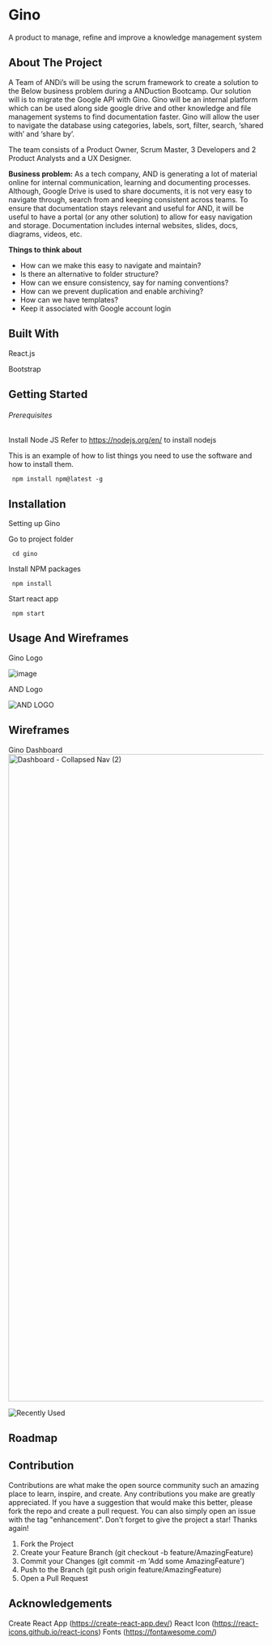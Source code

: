 # Gino
A product to manage, refine and improve a knowledge management system

## About The Project
A Team of ANDi’s will be using the scrum framework to create a solution to the Below business problem during a ANDuction Bootcamp. Our solution will is to migrate the Google API with Gino. Gino will be an internal platform which can be used along side google drive and other knowledge and file management systems to find documentation faster. Gino will allow the user to navigate the database using categories, labels, sort, filter, search, ‘shared with’ and ‘share by’. 

The team consists of a Product Owner, Scrum Master, 3 Developers and 2 Product Analysts and a UX Designer.

**Business problem:**
As a tech company, AND is generating a lot of material online for internal communication, learning and documenting processes. Although, Google Drive is used to share documents, it is not very easy to navigate through, search from and keeping consistent across teams. To ensure that documentation stays relevant and useful for AND, it will be useful to have a portal (or any other solution) to allow for easy navigation and storage. Documentation includes internal websites, slides, docs, diagrams, videos, etc. 

**Things to think about**
- How can we make this easy to navigate and maintain?
- Is there an alternative to folder structure?
- How can we ensure consistency, say for naming conventions? 
- How can we prevent duplication and enable archiving? 
- How can we have templates? 
- Keep it associated with Google account login 


## Built With
React.js

Bootstrap

## Getting Started 

###### Prerequisites 
Install Node JS
Refer to https://nodejs.org/en/ to install nodejs
	
This is an example of how to list things you need to use the software and how to install them.
    
     npm install npm@latest -g

## Installation
Setting up Gino

Go to project folder

     cd gino

Install NPM packages 
     
     npm install
     
Start react app

     npm start
     

## Usage And Wireframes

Gino Logo


![image](https://user-images.githubusercontent.com/74916027/169838144-815b45df-7d93-4425-ae7e-b9073a47e83a.png)

AND Logo

![AND LOGO](https://user-images.githubusercontent.com/66388744/169838636-288009aa-dc8f-40dc-8312-620d1877ba4b.jpg)

## Wireframes

Gino Dashboard 
<img width="1280" alt="Dashboard - Collapsed Nav (2)" src="https://user-images.githubusercontent.com/66388744/170002322-0f001fed-cfba-4b59-9bfc-b11f8dbf90c5.png">



![Recently Used](https://user-images.githubusercontent.com/66388744/169858891-4effaeea-c089-462f-affb-b2b94ee4b628.png)

## Roadmap 


## Contribution

Contributions are what make the open source community such an amazing place to learn, inspire, and create. Any contributions you make are greatly appreciated.
If you have a suggestion that would make this better, please fork the repo and create a pull request. You can also simply open an issue with the tag "enhancement". Don't forget to give the project a star! Thanks again!

1. Fork the Project
2. Create your Feature Branch (git checkout -b feature/AmazingFeature)
3. Commit your Changes (git commit -m 'Add some AmazingFeature')
4. Push to the Branch (git push origin feature/AmazingFeature)
5. Open a Pull Request


## Acknowledgements
Create React App (https://create-react-app.dev/)
React Icon (https://react-icons.github.io/react-icons)
Fonts (https://fontawesome.com/)
